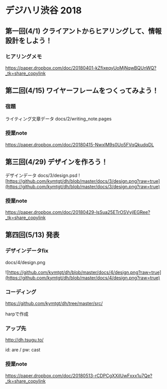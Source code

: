 # デジハリ渋谷 2018

## 第一回(4/1) クライアントからヒアリングして、情報設計をしよう！

### ヒアリングメモ
https://paper.dropbox.com/doc/20180401-kZfixeqyUoMjNqwBQUnWQ?_tk=share_copylink


## 第二回(4/15) ワイヤーフレームをつくってみよう！

### 宿題
ライティング文章データ docs/2/writing_note.pages

### 授業note
https://paper.dropbox.com/doc/20180415-NwxlM9s0Uo5FVqQkudqDL

## 第三回(4/29) デザインを作ろう！
デザインデータ docs/3/design.psd
![https://github.com/kymtgt/dh/blob/master/docs/3/design.png?raw=true](https://github.com/kymtgt/dh/blob/master/docs/3/design.png?raw=true)

### 授業note
https://paper.dropbox.com/doc/20180429-lsSua25ETrOSVyjlEGRee?_tk=share_copylink

## 第四回(5/13) 発表
### デザインデータfix
docs/4/design.png

![https://github.com/kymtgt/dh/blob/master/docs/4/design.png?raw=true](https://github.com/kymtgt/dh/blob/master/docs/4/design.png?raw=true)

### コーディング
https://github.com/kymtgt/dh/tree/master/src/

harpで作成

### アップ先
http://dh.tsugu.to/

id: are / pw: cast

### 授業note
https://paper.dropbox.com/doc/20180513-rCDPCgXXilUwFxxx1u7Qe?_tk=share_copylink

